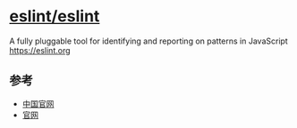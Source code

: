 # [eslint/eslint](https://github.com/eslint/eslint)

A fully pluggable tool for identifying and reporting on patterns in JavaScript https://eslint.org

## 参考

* [中国官网](http://eslint.cn/)
* [官网](https://eslint.org/)
